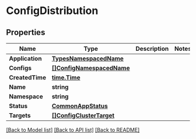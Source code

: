 # ConfigDistribution

## Properties

Name | Type | Description | Notes
------------ | ------------- | ------------- | -------------
**Application** | [**TypesNamespacedName**](TypesNamespacedName.md) |  | 
**Configs** | [**[]ConfigNamespacedName**](ConfigNamespacedName.md) |  | 
**CreatedTime** | [**time.Time**](time.Time.md) |  | 
**Name** | **string** |  | 
**Namespace** | **string** |  | 
**Status** | [**CommonAppStatus**](CommonAppStatus.md) |  | 
**Targets** | [**[]ConfigClusterTarget**](ConfigClusterTarget.md) |  | 

[[Back to Model list]](../README.md#documentation-for-models) [[Back to API list]](../README.md#documentation-for-api-endpoints) [[Back to README]](../README.md)


